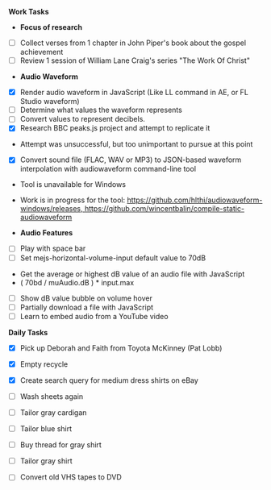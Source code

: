 **Work Tasks**

- **Focus of research**
- [ ] Collect verses from 1 chapter in John Piper's book about the gospel achievement
- [ ] Review 1 session of William Lane Craig's series "The Work Of Christ"

- **Audio Waveform**
- [X] Render audio waveform in JavaScript (Like LL command in AE, or FL Studio waveform)
- [ ] Determine what values the waveform represents
- [ ] Convert values to represent decibels.
- [X] Research BBC peaks.js project and attempt to replicate it
- Attempt was unsuccessful, but too unimportant to pursue at this point
- [X] Convert sound file (FLAC, WAV or MP3) to JSON-based waveform interpolation with audiowaveform command-line tool
- Tool is unavailable for Windows
- Work is in progress for the tool: https://github.com/hlthi/audiowaveform-windows/releases, https://github.com/wincentbalin/compile-static-audiowaveform

- **Audio Features**
- [ ] Play with space bar
- [ ] Set mejs-horizontal-volume-input default value to 70dB
- Get the average or highest dB value of an audio file with JavaScript
- ( 70bd / muAudio.dB ) * input.max
- [ ] Show dB value bubble on volume hover
- [ ] Partially download a file with JavaScript
- [ ] Learn to embed audio from a  YouTube video

**Daily Tasks**

- [X] Pick up Deborah and Faith from Toyota McKinney (Pat Lobb)
- [X] Empty recycle
- [X] Create search query for medium dress shirts on eBay
- [ ] Wash sheets again

- [ ] Tailor gray cardigan
- [ ] Tailor blue shirt
- [ ] Buy thread for gray shirt
- [ ] Tailor gray shirt
- [ ] Convert old VHS tapes to DVD